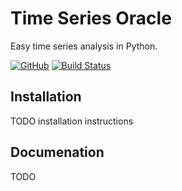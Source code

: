 # Time Series Oracle

Easy time series analysis in Python.

[![GitHub](https://img.shields.io/github/license/mashape/apistatus.svg)](https://github.com/sjmiller8182/DBMS_Proj/blob/master/LICENSE)
[![Build Status](https://travis-ci.com/sjmiller8182/tsoracle.svg?branch=master)](https://travis-ci.com/sjmiller8182/tsoracle)

## Installation

TODO installation instructions

## Documenation

TODO
